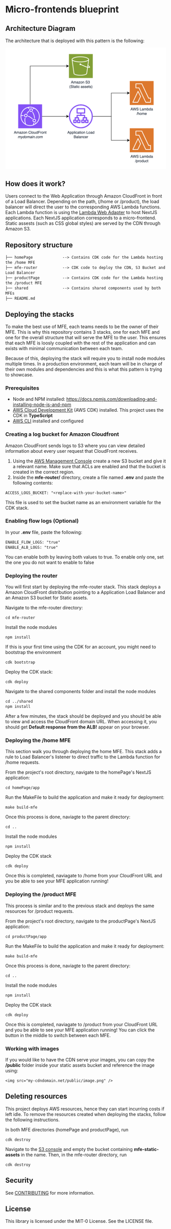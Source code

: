 # Micro-frontends blueprint

## Architecture Diagram

The architecture that is deployed with this pattern is the following: 

![alt text](./Architecture.png)

## How does it work? 

Users connect to the Web Application through Amazon CloudFront in front of a Load Balancer. Depending on the path, (/home or /product), the load balancer will direct the user to the corresponding AWS Lambda functions. Each Lambda function is using the [Lambda Web Adapter](https://github.com/awslabs/aws-lambda-web-adapter/tree/main) to host NextJS applications. Each NextJS application corresponds to a micro-frontend. Static assests (such as CSS global styles) are served by the CDN through Amazon S3.

## Repository structure

```
├── homePage             --> Contains CDK code for the Lambda hosting the /home MFE
├── mfe-router           --> CDK code to deploy the CDN, S3 Bucket and Load Balancer
├── productPage          --> Contains CDK code for the Lambda hosting the /product MFE
├── shared               --> Contains shared components used by both MFEs
├── README.md

```

## Deploying the stacks

To make the best use of MFE, each teams needs to be the owner of their MFE. This is why this repository contains 3 stacks, one for each MFE and one for the overall structure that will serve the MFE to the user. This ensures that each MFE is loosly coupled with the rest of the application and can exists with minimal communication between each team.

Because of this, deploying the stack will require you to install node modules multiple times. In a production environment, each team will be in charge of their own modules and dependencies and this is what this pattern is trying to showcase.

### Prerequisites
* Node and NPM installed: https://docs.npmjs.com/downloading-and-installing-node-js-and-npm
* [AWS Cloud Development Kit](https://docs.aws.amazon.com/cdk/v2/guide/home.html) (AWS CDK) installed. This project uses the CDK in **TypeScript**
* [AWS CLI](https://docs.aws.amazon.com/cli/latest/userguide/install-cliv2.html) installed and configured

### Creating a log bucket for Amazon Cloudfront

Amazon CloudFront sends logs to S3 where you can view detailed information about every user request that CloudFront receives.

1. Using the [AWS Management Console](https://console.aws.amazon.com/s3/home) create a new S3 bucket and give it a relevant name. Make sure that ACLs are enabled and that the bucket is created in the correct region.
2. Inside the **mfe-router/** directory, create a file named **.env** and paste the following contents:
```
ACCESS_LOGS_BUCKET: "<replace-with-your-bucket-name>"
```
This file is used to set the bucket name as an environment variable for the CDK stack.

### Enabling flow logs (Optional)

In your **.env** file, paste the following:

```
ENABLE_FLOW_LOGS: "true"
ENABLE_ALB_LOGS: "true"
```

You can enable both by leaving both values to true. To enable only one, set the one you do not want to enable to false 

### Deploying the router

You will first start by deploying the mfe-router stack. This stack deploys a Amazon CloudFront distribution pointing to a Application Load Balancer and an Amazon S3 bucket for Static assets.

Navigate to the mfe-router directory:
```
cd mfe-router
```

Install the node modules
```
npm install
```

If this is your first time using the CDK for an account, you might need to bootstrap the environment
```
cdk bootstrap
```

Deploy the CDK stack:
```
cdk deploy
```

Navigate to the shared components folder and install the node modules
```
cd ../shared
npm install
```

After a few minutes, the stack should be deployed and you should be able to view and access the CloudFront domain URL. When accessing it, you should get **Default response from the ALB!** appear on your browser.

### Deploying the /home MFE

This section walk you through deploying the home MFE. This stack adds a rule to Load Balancer's listener to direct traffic to the Lambda function for /home requests.

From the project's root directory, navigate to the homePage's NextJS application:
```
cd homePage/app
```

Run the MakeFile to build the application and make it ready for deployment:
```
make build-mfe
```

Once this process is done, naviagte to the parent directory:
```
cd ..
```

Install the node modules
```
npm install
```

Deploy the CDK stack
```
cdk deploy
```

Once this is completed, naviagate to /home from your CloudFront URL and you be able to see your MFE application running!

### Deploying the /product MFE

This process is similar and to the previous stack and deploys the same resources for /product requests.

From the project's root directory, navigate to the productPage's NextJS application:
```
cd productPage/app
```

Run the MakeFile to build the application and make it ready for deployment:
```
make build-mfe
```

Once this process is done, naviagte to the parent directory:
```
cd ..
```

Install the node modules
```
npm install
```

Deploy the CDK stack
```
cdk deploy
```

Once this is completed, naviagate to /product from your CloudFront URL and you be able to see your MFE application running! You can click the button in the middle to switch between each MFE.

### Working with images

If you would like to have the CDN serve your images, you can copy the **/public** folder inside your static assets bucket and reference the image using:
```
<img src="my-cdndomain.net/public/image.png" />
```

## Deleting resources

This project deploys AWS resources, hence they can start incurring costs if left idle. To remove the resources created when deploying the stacks, follow the following instructions.

In both MFE directories (homePage and productPage), run
```
cdk destroy
```

Navigate to the [S3 console](https://console.aws.amazon.com/s3/home) and empty the bucket containing **mfe-static-assets** in the name. Then, in the mfe-router directory, run
```
cdk destroy
```

## Security

See [CONTRIBUTING](CONTRIBUTING.md#security-issue-notifications) for more information.

## License

This library is licensed under the MIT-0 License. See the LICENSE file.
